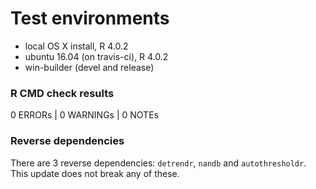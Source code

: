 # Test environments
* local OS X install, R 4.0.2
* ubuntu 16.04 (on travis-ci), R 4.0.2
* win-builder (devel and release)

### R CMD check results
0 ERRORs | 0 WARNINGs | 0 NOTEs

### Reverse dependencies
There are 3 reverse dependencies: `detrendr`, `nandb` and `autothresholdr`. This update does not break any of these. 
